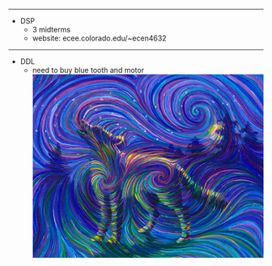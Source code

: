 
---
*   DSP
	*   3 midterms
	*   website: ecee.colorado.edu/~ecen4632

---
*   DDL
	*   need to buy blue tooth and motor
![Alt text](wolf-wind.jpg)
